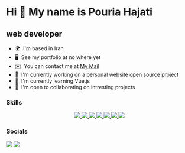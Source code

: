 Hi 👋 My name is Pouria Hajati
==============================

web developer
--------------------------

*   🌍  I'm based in Iran
*   🖥️  See my portfolio at no where yet
*   ✉️  You can contact me at [My Mail](mailto:poriw.hjt@proton.me)
*   🚀  I'm currently working on a personal website open source project
*   🧠  I'm currently learning Vue.js
*   🤝  I'm open to collaborating on intresting projects
### Skills
<p align="center">
    <a href="https://react.dev">
        <img src="https://skillicons.dev/icons?i=react" />
    </a>
    <a href="https://nextjs.org">
        <img src="https://skillicons.dev/icons?i=next" />
    </a>  
    <a href="https://tailwindcss.com">
        <img src="https://skillicons.dev/icons?i=tailwindcss" />
    </a>
    <a href="https://developer.mozilla.org/en-US/docs/Web/javascript">
        <img src="https://skillicons.dev/icons?i=js" />
    </a>
    <a href="https://www.typescriptlang.org/">
        <img src="https://skillicons.dev/icons?i=ts" />
    </a>
    <a href="https://redux.js.org">
        <img src="https://skillicons.dev/icons?i=redux" />
    </a>
    <a href="https://vuejs.org">
        <img src="https://skillicons.dev/icons?i=vue" />
    </a>
</p>

### Socials
                  
<p align="left">      
    <a href="http://www.instagram.com/po._.riw" target="_blank" rel="noreferrer"><img src="https://skillicons.dev/icons?i=instagram" /></a>
    <a href="https://www.twitter.com/po_riw" target="_blank" rel="noreferrer"><img src="https://skillicons.dev/icons?i=twitter" /></a>
</p>
